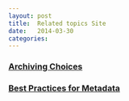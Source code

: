 ```yaml
---
layout: post
title:  Related topics Site
date:   2014-03-30 
categories: 
---
```


<H3><a href="{{ site.baseurl }}/relatedTopics/archiving">Archiving Choices</a></H3>

<H3><a href="{{ site.baseurl }}/relatedTopics/metadata">Best Practices for Metadata</a></H3>
